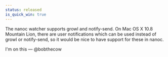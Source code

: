 ```yaml
--- 
status: released
is_quick_win: true
--- 
```


The nanoc watcher supports growl and notify-send. On Mac OS X 10.8 Mountain Lion, there are user notifications which can be used instead of growl or notify-send, so it would be nice to have support for these in nanoc.

I'm on this — @bobthecow
